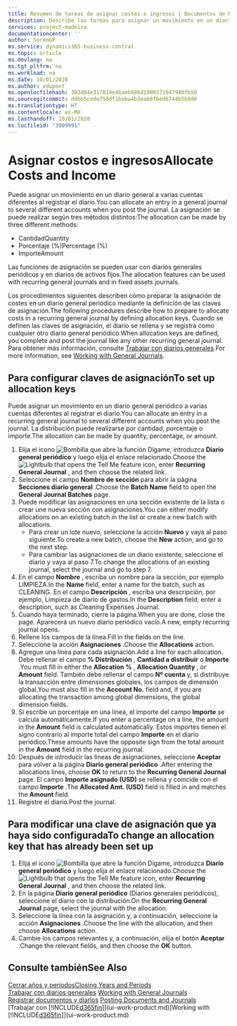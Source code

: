 ```yaml
---
title: Resumen de tareas de asignar costes e ingresos | Documentos de Microsoft
description: Describe las tareas para asignar un movimiento en un diario general a varias cuentas diferentes al registrar el diario.
services: project-madeira
documentationcenter: ''
author: SorenGP
ms.service: dynamics365-business-central
ms.topic: article
ms.devlang: na
ms.tgt_pltfrm: na
ms.workload: na
ms.date: 10/01/2020
ms.author: edupont
ms.openlocfilehash: 303d84e317814e4baeb686d190037194794bfb50
ms.sourcegitcommit: ddbb5cede750df1baba4b3eab8fbed6744b5b9d6
ms.translationtype: HT
ms.contentlocale: es-MX
ms.lasthandoff: 10/01/2020
ms.locfileid: "3909991"
---
```

# <a name="allocate-costs-and-income"></a><span data-ttu-id="223af-103">Asignar costos e ingresos</span><span class="sxs-lookup"><span data-stu-id="223af-103">Allocate Costs and Income</span></span>
<span data-ttu-id="223af-104">Puede asignar un movimiento en un diario general a varias cuentas diferentes al registrar el diario.</span><span class="sxs-lookup"><span data-stu-id="223af-104">You can allocate an entry in a general journal to several different accounts when you post the journal.</span></span> <span data-ttu-id="223af-105">La asignación se puede realizar según tres métodos distintos:</span><span class="sxs-lookup"><span data-stu-id="223af-105">The allocation can be made by three different methods:</span></span>

* <span data-ttu-id="223af-106">Cantidad</span><span class="sxs-lookup"><span data-stu-id="223af-106">Quantity</span></span>
* <span data-ttu-id="223af-107">Porcentaje (%)</span><span class="sxs-lookup"><span data-stu-id="223af-107">Percentage (%)</span></span>
* <span data-ttu-id="223af-108">Importe</span><span class="sxs-lookup"><span data-stu-id="223af-108">Amount</span></span>

<span data-ttu-id="223af-109">Las funciones de asignación se pueden usar con diarios generales periódicos y en diarios de activos fijos.</span><span class="sxs-lookup"><span data-stu-id="223af-109">The allocation features can be used with recurring general journals and in fixed assets journals.</span></span>
<!--You can also distribute the cost or revenue of a line to an intercompany partner when you post a sales or purchase document. When you post the document, a line will be posted in your general journal, and a corresponding line will be created in the intercompany outbox.-->

<span data-ttu-id="223af-110">Los procedimientos siguientes describen cómo preparar la asignación de costes en un diario general periódico mediante la definición de las claves de asignación.</span><span class="sxs-lookup"><span data-stu-id="223af-110">The following procedures describe how to prepare to allocate costs in a recurring general journal by defining allocation keys.</span></span> <span data-ttu-id="223af-111">Cuando se definen las claves de asignación, el diario se rellena y se registra como cualquier otro diario general periódico.</span><span class="sxs-lookup"><span data-stu-id="223af-111">When allocation keys are defined, you complete and post the journal like any other recurring general journal.</span></span> <span data-ttu-id="223af-112">Para obtener más información, consulte [Trabajar con diarios generales](ui-work-general-journals.md).</span><span class="sxs-lookup"><span data-stu-id="223af-112">For more information, see [Working with General Journals](ui-work-general-journals.md).</span></span>

## <a name="to-set-up-allocation-keys"></a><span data-ttu-id="223af-113">Para configurar claves de asignación</span><span class="sxs-lookup"><span data-stu-id="223af-113">To set up allocation keys</span></span>
<span data-ttu-id="223af-114">Puede asignar un movimiento en un diario general periódico a varias cuentas diferentes al registrar el diario.</span><span class="sxs-lookup"><span data-stu-id="223af-114">You can allocate an entry in a recurring general journal to several different accounts when you post the journal.</span></span> <span data-ttu-id="223af-115">La distribución puede realizarse por cantidad, porcentaje o importe.</span><span class="sxs-lookup"><span data-stu-id="223af-115">The allocation can be made by quantity, percentage, or amount.</span></span>
1. <span data-ttu-id="223af-116">Elija el icono ![Bombilla que abre la función Dígame](media/ui-search/search_small.png "Dígame qué desea hacer"), introduzca **Diario general periódico** y luego elija el enlace relacionado.</span><span class="sxs-lookup"><span data-stu-id="223af-116">Choose the ![Lightbulb that opens the Tell Me feature](media/ui-search/search_small.png "Tell me what you want to do") icon, enter **Recurring General Journal** , and then choose the related link.</span></span>
2. <span data-ttu-id="223af-117">Seleccione el campo **Nombre de sección** para abrir la página **Secciones diario general** .</span><span class="sxs-lookup"><span data-stu-id="223af-117">Choose the **Batch Name** field to open the **General Journal Batches** page.</span></span>
3. <span data-ttu-id="223af-118">Puede modificar las asignaciones en una sección existente de la lista o crear une nueva sección con asignaciones.</span><span class="sxs-lookup"><span data-stu-id="223af-118">You can either modify allocations on an existing batch in the list or create a new batch with allocations.</span></span>
   * <span data-ttu-id="223af-119">Para crear un lote nuevo, seleccione la acción **Nuevo** y vaya al paso siguiente.</span><span class="sxs-lookup"><span data-stu-id="223af-119">To create a new batch, choose the **New** action, and go to the next step.</span></span>
   * <span data-ttu-id="223af-120">Para cambiar las asignaciones de un diario existente, seleccione el diario y vaya al paso 7.</span><span class="sxs-lookup"><span data-stu-id="223af-120">To change the allocations of an existing journal, select the journal and go to step 7.</span></span>    
4. <span data-ttu-id="223af-121">En el campo **Nombre** , escriba un nombre para la sección, por ejemplo LIMPIEZA.</span><span class="sxs-lookup"><span data-stu-id="223af-121">In the **Name** field, enter a name for the batch, such as CLEANING.</span></span> <span data-ttu-id="223af-122">En el campo **Descripción** , escriba una descripción, por ejemplo, Limpieza de diario de gastos.</span><span class="sxs-lookup"><span data-stu-id="223af-122">In the **Description** field, enter a description, such as Cleaning Expenses Journal.</span></span>
5. <span data-ttu-id="223af-123">Cuando haya terminado, cierre la página.</span><span class="sxs-lookup"><span data-stu-id="223af-123">When you are done, close the page.</span></span> <span data-ttu-id="223af-124">Aparecerá un nuevo diario periódico vacío.</span><span class="sxs-lookup"><span data-stu-id="223af-124">A new, empty recurring journal opens.</span></span>
6. <span data-ttu-id="223af-125">Rellene los campos de la línea.</span><span class="sxs-lookup"><span data-stu-id="223af-125">Fill in the fields on the line.</span></span>
7. <span data-ttu-id="223af-126">Seleccione la acción **Asignaciones** .</span><span class="sxs-lookup"><span data-stu-id="223af-126">Choose the **Allocations** action.</span></span>
8. <span data-ttu-id="223af-127">Agregue una línea para cada asignación.</span><span class="sxs-lookup"><span data-stu-id="223af-127">Add a line for each allocation.</span></span> <span data-ttu-id="223af-128">Debe rellenar el campo **% Distribución** , **Cantidad a distribuir** o **Importe** .</span><span class="sxs-lookup"><span data-stu-id="223af-128">You must fill in either the **Allocation %** , **Allocation Quantity** , or **Amount** field.</span></span> <span data-ttu-id="223af-129">También debe rellenar el campo **Nº cuenta** y, si distribuye la transacción entre dimensiones globales, los campos de dimensión global.</span><span class="sxs-lookup"><span data-stu-id="223af-129">You must also fill in the **Account No.** field and, if you are allocating the transaction among global dimensions, the global dimension fields.</span></span>
9. <span data-ttu-id="223af-130">Si escribe un porcentaje en una línea, el importe del campo **Importe** se calcula automáticamente.</span><span class="sxs-lookup"><span data-stu-id="223af-130">If you enter a percentage on a line, the amount in the **Amount** field is calculated automatically.</span></span> <span data-ttu-id="223af-131">Estos importes tienen el signo contrario al importe total del campo **Importe** en el diario periódico.</span><span class="sxs-lookup"><span data-stu-id="223af-131">These amounts have the opposite sign from the total amount in the **Amount** field in the recurring journal.</span></span>
10. <span data-ttu-id="223af-132">Después de introducir las líneas de asignaciones, seleccione **Aceptar** para volver a la página **Diario general periódico** .</span><span class="sxs-lookup"><span data-stu-id="223af-132">After entering the allocations lines, choose **OK** to return to the **Recurring General Journal** page.</span></span> <span data-ttu-id="223af-133">El campo **Importe asignado (USD)** se rellena y coincide con el campo **Importe** .</span><span class="sxs-lookup"><span data-stu-id="223af-133">The **Allocated Amt. (USD)** field is filled in and matches the **Amount** field.</span></span>
11. <span data-ttu-id="223af-134">Registre el diario.</span><span class="sxs-lookup"><span data-stu-id="223af-134">Post the journal.</span></span>

## <a name="to-change-an-allocation-key-that-has-already-been-set-up"></a><span data-ttu-id="223af-135">Para modificar una clave de asignación que ya haya sido configurada</span><span class="sxs-lookup"><span data-stu-id="223af-135">To change an allocation key that has already been set up</span></span>
1. <span data-ttu-id="223af-136">Elija el icono ![Bombilla que abre la función Dígame](media/ui-search/search_small.png "Dígame qué desea hacer"), introduzca **Diario general periódico** y luego elija el enlace relacionado.</span><span class="sxs-lookup"><span data-stu-id="223af-136">Choose the ![Lightbulb that opens the Tell Me feature](media/ui-search/search_small.png "Tell me what you want to do") icon, enter **Recurring General Journal** , and then choose the related link.</span></span>
2. <span data-ttu-id="223af-137">En la página **Diario general periódico** (Diarios generales periódicos), seleccione el diario con la distribución.</span><span class="sxs-lookup"><span data-stu-id="223af-137">On the **Recurring General Journal** page, select the journal with the allocation.</span></span>
3. <span data-ttu-id="223af-138">Seleccione la línea con la asignación y, a continuación, seleccione la acción **Asignaciones** .</span><span class="sxs-lookup"><span data-stu-id="223af-138">Choose the line with the allocation, and then choose **Allocations** action.</span></span>
4. <span data-ttu-id="223af-139">Cambie los campos relevantes y, a continuación, elija el botón **Aceptar** .</span><span class="sxs-lookup"><span data-stu-id="223af-139">Change the relevant fields, and then choose the **OK** button.</span></span>

## <a name="see-also"></a><span data-ttu-id="223af-140">Consulte también</span><span class="sxs-lookup"><span data-stu-id="223af-140">See Also</span></span>
[<span data-ttu-id="223af-141">Cerrar años y periodos</span><span class="sxs-lookup"><span data-stu-id="223af-141">Closing Years and Periods</span></span>](year-close-years-periods.md)  
<span data-ttu-id="223af-142">[Trabajar con diarios generales](ui-work-general-journals.md)  </span><span class="sxs-lookup"><span data-stu-id="223af-142">[Working with General Journals](ui-work-general-journals.md)  </span></span>  
<span data-ttu-id="223af-143">[Registrar documentos y diarios](ui-post-documents-journals.md)  </span><span class="sxs-lookup"><span data-stu-id="223af-143">[Posting Documents and Journals](ui-post-documents-journals.md)  </span></span>  
<span data-ttu-id="223af-144">[Trabajar con [!INCLUDE[d365fin](includes/d365fin_md.md)]](ui-work-product.md)</span><span class="sxs-lookup"><span data-stu-id="223af-144">[Working with [!INCLUDE[d365fin](includes/d365fin_md.md)]](ui-work-product.md)</span></span>
